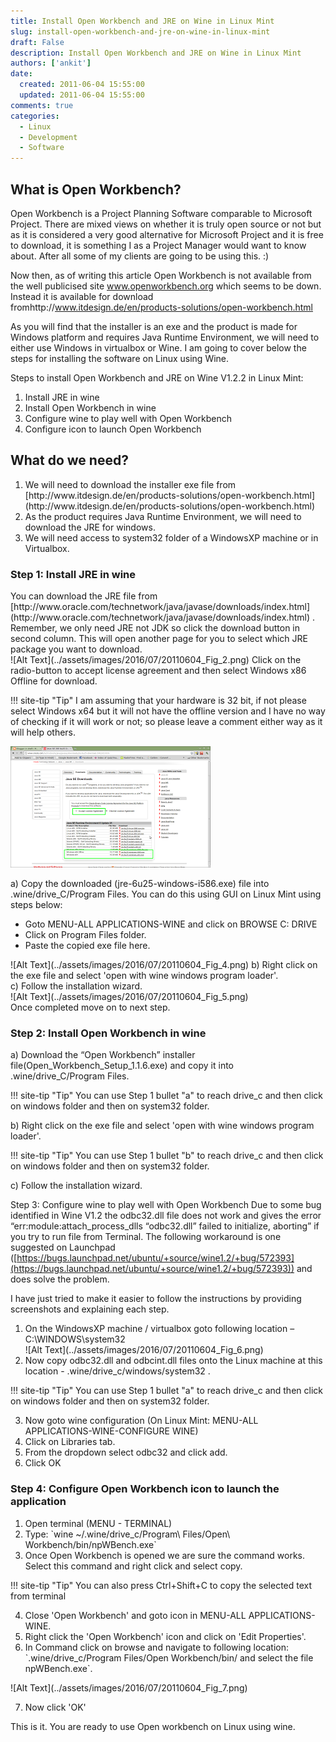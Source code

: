 ```yaml
---
title: Install Open Workbench and JRE on Wine in Linux Mint
slug: install-open-workbench-and-jre-on-wine-in-linux-mint
draft: False
description: Install Open Workbench and JRE on Wine in Linux Mint
authors: ['ankit']
date: 
  created: 2011-06-04 15:55:00
  updated: 2011-06-04 15:55:00
comments: true
categories:
  - Linux
  - Development
  - Software
---
```


## What is Open Workbench?

Open Workbench is a Project Planning Software comparable to Microsoft Project. There are mixed views on whether it is truly open source or not but as it is considered a very good alternative for Microsoft Project and it is free to download, it is something I as a Project Manager would want to know about. After all some of my clients are going to be using this. :)

<!-- more -->

Now then, as of writing this article Open Workbench is not available from the well publicised site www.openworkbench.org which seems to be down. Instead it is available for download fromhttp://www.itdesign.de/en/products-solutions/open-workbench.html

As you will find that the installer is an exe and the product is made for Windows platform and requires Java Runtime Environment, we will need to either use Windows in virtualbox or Wine. I am going to cover below the steps for installing the software on Linux using Wine.

Steps to install Open Workbench and JRE on Wine V1.2.2 in Linux Mint:
<ol>
<li>Install JRE in wine</li>
<li>Install Open Workbench in wine</li>
<li>Configure wine to play well with Open Workbench</li>
<li>Configure icon to launch Open Workbench</li>
</ol>

## What do we need?
<ol>
<li>We will need to download the installer exe file from [http://www.itdesign.de/en/products-solutions/open-workbench.html](http://www.itdesign.de/en/products-solutions/open-workbench.html)</li>
<li>As the product requires Java Runtime Environment, we will need to download the JRE for windows.</li>
<li>We will need access to system32 folder of a WindowsXP machine or in Virtualbox.</li>
</ol>
<h3 id="step1installjreinwine">Step 1: Install JRE in wine</h3>
You can download the JRE file from [http://www.oracle.com/technetwork/java/javase/downloads/index.html](http://www.oracle.com/technetwork/java/javase/downloads/index.html) . Remember, we only need JRE not JDK so click the download button in second column.
This will open another page for you to select which JRE package you want to download.<br>
![Alt Text](../assets/images/2016/07/20110604_Fig_2.png)
Click on the radio-button to accept license agreement and then select Windows x86 Offline for download.

!!! site-tip "Tip"
    I am assuming that your hardware is 32 bit, if not please select Windows x64 but it will not have the offline version and I have no way of checking if it will work or not; so please leave a comment either way as it will help others.

![Alt Text](../assets/images/2016/07/20110604_Fig_3.png)

a)      Copy the downloaded (jre-6u25-windows-i586.exe) file into .wine/drive_C/Program Files. You can do this using GUI on Linux Mint using steps below:
<ul>
<li>Goto MENU-ALL APPLICATIONS-WINE and click on BROWSE C: DRIVE</li>
<li>Click on Program Files folder.</li>
<li>Paste the copied exe file here.</li>
</ul>
![Alt Text](../assets/images/2016/07/20110604_Fig_4.png)
b)      Right click on the exe file and select 'open with wine windows program loader'.<br>
c)      Follow the installation wizard.<br>
![Alt Text](../assets/images/2016/07/20110604_Fig_5.png)<br>
Once completed move on to next step.
<h3 id="step2installopenworkbenchinwine">Step 2: Install Open Workbench in wine</h3>
a)      Download the “Open Workbench” installer file(Open_Workbench_Setup_1.1.6.exe) and copy it into .wine/drive_C/Program Files.

!!! site-tip "Tip"
    You can use Step 1 bullet "a" to reach drive_c and then click on windows folder and then on system32 folder.


b)      Right click on the exe file and select 'open with wine windows program loader'.

!!! site-tip "Tip"
    You can use Step 1 bullet "b" to reach drive_c and then click on windows folder and then on system32 folder.


c)      Follow the installation wizard.

Step 3: Configure wine to play well with Open Workbench
Due to some bug identified in Wine V1.2 the odbc32.dll file does not work and gives the error “err:module:attach_process_dlls “odbc32.dll” failed to initialize, aborting” if you try to run file from Terminal.
The following workaround is one suggested on Launchpad ([https://bugs.launchpad.net/ubuntu/+source/wine1.2/+bug/572393](https://bugs.launchpad.net/ubuntu/+source/wine1.2/+bug/572393)) and does solve the problem.

I have just tried to make it easier to follow the instructions by providing screenshots and explaining each step.
<ol>
<li>
On the WindowsXP machine / virtualbox goto following location – C:\WINDOWS\system32<br>
![Alt Text](../assets/images/2016/07/20110604_Fig_6.png)
</li>
<li>
Now copy odbc32.dll and odbcint.dll files onto the Linux machine at this location - .wine/drive_c/windows/system32 .
</li>
</ol>
!!! site-tip "Tip"
    You can use Step 1 bullet "a" to reach drive_c and then click on windows folder and then on system32 folder.


<ol start="3">
<li>
Now goto wine configuration (On Linux Mint: MENU-ALL APPLICATIONS-WINE-CONFIGURE WINE)
</li>
<li>
Click on Libraries tab.
</li>
<li>
From the dropdown select odbc32 and click add.
</li>
<li>
Click OK
</li>
</ol>
<h3 id="step4configureopenworkbenchicontolaunchtheapplication">Step 4: Configure Open Workbench icon to launch the application</h3>
<ol>
<li>
Open terminal (MENU - TERMINAL)
</li>
<li>
Type: `wine ~/.wine/drive_c/Program\ Files/Open\ Workbench/bin/npWBench.exe`
</li>
<li>
Once Open Workbench is opened we are sure the command works. Select this command and right click and select copy.
</li>
</ol>
!!! site-tip "Tip"
    You can also press Ctrl+Shift+C to copy the selected text from terminal

    
<ol start="4">
<li>
Close 'Open Workbench' and goto icon in  MENU-ALL APPLICATIONS-WINE.
</li>
<li>
Right click the 'Open Workbench' icon and click on 'Edit Properties'.
</li>
<li>
In Command click on browse and navigate to following location: `.wine/drive_c/Program Files/Open Workbench/bin/ and select the file npWBench.exe`.
</li>
</ol>
 ![Alt Text](../assets/images/2016/07/20110604_Fig_7.png)
<ol start="7">
<li>Now click 'OK'</li>
</ol>
This is it. You are ready to use Open workbench on Linux using wine.
